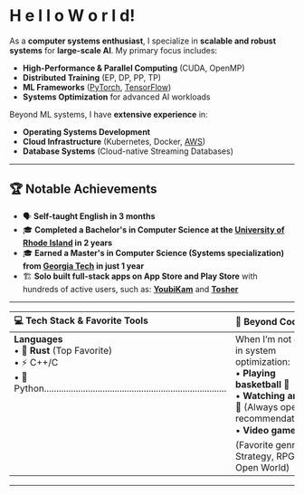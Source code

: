 # H e l l o   W o r l d! 

As a **computer systems enthusiast**, I specialize in **scalable and robust systems** for **large-scale AI**. My primary focus includes:  
- **High-Performance & Parallel Computing** (CUDA, OpenMP)  
- **Distributed Training** (EP, DP, PP, TP)  
- **ML Frameworks** (<a href="https://pytorch.org/" target="_blank" rel="noopener noreferrer">PyTorch</a>, <a href="https://www.tensorflow.org/" target="_blank" rel="noopener noreferrer">TensorFlow</a>)  
- **Systems Optimization** for advanced AI workloads  

Beyond ML systems, I have **extensive experience** in:
- **Operating Systems Development**  
- **Cloud Infrastructure** (Kubernetes, Docker, <a href="https://aws.amazon.com/" target="_blank" rel="noopener noreferrer">AWS</a>)  
- **Database Systems** (Cloud-native Streaming Databases)  

---

## 🏆 **Notable Achievements**  
- 🗣️ **Self-taught English in 3 months**  
- 🎓 **Completed a Bachelor's in Computer Science at the <a href="https://www.uri.edu/" target="_blank" rel="noopener noreferrer">University of Rhode Island</a> in 2 years**  
- 🎓 **Earned a Master's in Computer Science (Systems specialization) from <a href="https://www.cc.gatech.edu/" target="_blank" rel="noopener noreferrer">Georgia Tech</a> in just 1 year**
- 🏗️ **Solo built full-stack apps on App Store and Play Store** with hundreds of active users, such as: **<a href="https://youbikam.com" target="_blank" rel="noopener noreferrer">YoubiKam</a>** and **<a href="https://maskofjanus.com/tosher/redirect" target="_blank" rel="noopener noreferrer">Tosher</a>**
---

<table width="100%">
  <thead>
    <tr>
      <th style="text-align: left; padding-right: 50px;">💻 Tech Stack &amp; Favorite Tools</th>
      <th style="text-align: left;">🏀 Beyond Coding</th>
    </tr>
  </thead>
  <tbody>
    <tr>
      <td valign="top">
        <strong>Languages</strong><br>
        • 🦀 <strong>Rust</strong> (Top Favorite)<br>
        • ⚡ C++/C<br>
        • 🐍 Python...........................................................................<br>
      </td>
      <td valign="top">
        When I’m not deep in system optimization:<br>
        • <strong>Playing basketball</strong> 🏀<br>
        • <strong>Watching anime</strong> 🎥 (Always open to recommendations!)<br>
        • <strong>Video games</strong> 🎮 (Favorite genres: Strategy, RPG, Open World)
      </td>
    </tr>
  </tbody>
</table>

---
